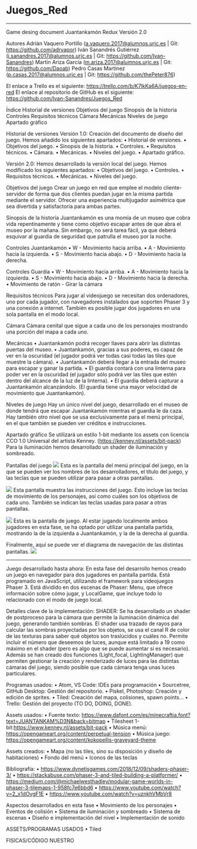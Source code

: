 ﻿# Juegos_Red

------------------------------------------------------------------------------------------------------------------

Game desing document
Juantankamón Redux
Versión 2.0

Autores
Adrián Vaquero Portillo   (a.vaquero.2017@alumnos.urjc.es   | Git: https://github.com/adrvapor)
Iván Sanandrés Gutiérrez  (i.sanandres.2017@alumnos.urjc.es | Git: https://github.com/Ivan-Sanandres)
Martín Ariza García       (m.ariza.2017@alumnos.urjc.es     | Git: https://github.com/Daoab)
Pedro Casas Martínez      (p.casas.2017@alumnos.urjc.es     | Git: https://github.com/thePeter876)

El enlace a Trello es el siguiente: https://trello.com/b/K7lkKa6A/juegos-en-red
El enlace al repositorio de GitHub es el siguiente: https://github.com/Ivan-Sanandres/Juegos_Red

Índice 
Historial de versiones
Objetivos del juego
Sinopsis de la historia
Controles
Requisitos técnicos
Cámara
Mecánicas
Niveles de juego
Apartado gráfico
 

Historial de versiones
Versión 1.0: Creación del documento de diseño del juego. Hemos añadido los siguientes apartados:
•	Historial de versiones.
•	Objetivos del juego.
•	Sinopsis de la historia.
•	Controles.
•	Requisitos técnicos.
•	Cámara.
•	Mecánicas.
•	Niveles del juego.
•	Apartado gráfico.

Versión 2.0: Hemos desarrollado la versión local del juego. Hemos modificado los siguientes apartados:
•	Objetivos del juego.
•	Controles.
•	Requisitos técnicos.
•	Mecánicas.
•	Niveles del juego.

Objetivos del juego
Crear un juego en red que emplee el modelo cliente-servidor de forma que dos clientes puedan jugar en la misma partida mediante el servidor.
Ofrecer una experiencia multijugador asimétrica que sea divertida y satisfactoria para ambas partes.

Sinopsis de la historia
Juantankamón es una momia de un museo que cobra vida repentinamente y tiene como objetivo escapar antes de que abra el museo por la mañana.
Sin embargo, no será tarea fácil, ya que deberá esquivar al guardia de seguridad que patrulla el museo por la noche.

Controles Juantankamón
•	W - Movimiento hacia arriba.
•	A - Movimiento hacia la izquierda.
•	S - Movimiento hacia abajo.
•	D - Movimiento hacia la derecha.

Controles Guardia
•	W - Movimiento hacia arriba.
•	A - Movimiento hacia la izquierda.
•	S - Movimiento hacia abajo.
•	D - Movimiento hacia la derecha.
•	Movimiento de ratón - Girar la cámara

Requisitos técnicos
Para jugar al videojuego se necesitan dos ordenadores, uno por cada jugador, con navegadores instalados que soporten Phaser 3 y una conexión a internet. También es posible jugar dos jugadores en una sola pantalla en el modo local.

Cámara
Cámara cenital que sigue a cada uno de los personajes mostrando una porción del mapa a cada uno.

Mecánicas
•	Juantankamón podrá recoger llaves para abrir las distintas puertas del museo.
•	Juantankamón, gracias a sus poderes, es capaz de ver en la oscuridad (el jugador podrá ver todas casi todas las tiles que muestre la cámara).
•	Juantankamón deberá llegar a la entrada del museo para escapar y ganar la partida.
•	El guardia contará con una linterna para poder ver en la oscuridad (el jugador sólo podrá ver las tiles que estén dentro del alcance de la luz de la linterna).
•	El guardia deberá capturar a Juantankamón alcanzándolo. (El guardia tiene una mayor velocidad de movimiento que Juantankamón).

Niveles de juego
Hay un único nivel del juego, desarrollado en el museo de donde tendrá que escapar Juantankamón mientras el guardia le da caza. Hay también otro nivel que se usa exclusivamente para el menú principal, en el que también se pueden ver créditos e instrucciones.

Apartado gráfico
Se utilizará un estilo 1-bit mediante los assets con licencia CCO 1.0 Universal del artista Kenney. (https://kenney.nl/assets/bit-pack)
Para la iluminación hemos desarrollado un shader de iluminación y sombreado.

Pantallas del juego
![](Imágenes/captura.png)
Esta es la pantalla del menú principal del juego, en la que se pueden ver los nombres de los desarrolladores, el título del juego, y las teclas que se pueden utilizar para pasar a otras pantallas.

![](Imágenes/captura2.png)
Esta pantalla muestra las instrucciones del juego. Esto incluye las teclas de movimiento de los personajes, así como cuáles son los objetivos de cada uno. También se indican las teclas usadas para pasar a otras pantallas.

![](Imágenes/captura3.png)
Esta es la pantalla de juego. Al estar jugando localmente ambos jugadores en esta fase, se ha optado por utilizar una pantalla partida, mostrando la de la izquierda a Juantankamón, y la de la derecha al guardia.

Finalmente, aquí se puede ver el diagrama de navegación de las distintas pantallas.
![](Imágenes/diagrama.png)

------------------------------------------------------------------------------------------------------------------

Juego desarrollado hasta ahora:
En esta fase del desarrollo hemos creado un juego en navegador para dos jugadores en pantalla partida. Está programado en JavaScript, utilizando el framework para videojuegos Phaser 3. Está dividido en dos escenas de Phaser: Menu, que ofrece información sobre cómo jugar, y LocalGame, que incluye todo lo relacionado con el modo de juego local.

Detalles clave de la implementación:
SHADER:
Se ha desarrollado un shader de postproceso para la cámara que permite la iluminación dinámica del juego, generando también sombras.
El shader usa trazado de rayos para calcular las sombras proyectadas por los objetos, se usa el canal R de color de las texturas para saber qué objetos son traslúcidos y cuáles no.
Permite incluir el número que deseemos de luces, aunque está limitado a 19 como máximo en el shader (pero es algo que se puede aumentar si es necesario).
Además se han creado dos funciones (Light_focal, LightingManager) que permiten gestionar la creación y renderizado de luces para las distintas cámaras del juego, siendo posible que cada cámara tenga unas luces particulares.

Programas usados:
• Atom, VS Code: IDEs para programación
• Sourcetree, GitHub Desktop: Gestión del repositorio.
• Piskel, Photoshop: Creación y edición de sprites.
• Tiled: Creación del mapa, colisiones, spawn points...
• Trello: Gestión del proyecto (TO DO, DOING, DONE).

Assets usados:
• Fuente texto: https://www.dafont.com/es/minecraftia.font?text=JUANTANKAM%D3N&back=bitmap
• Tilesheet 1-bit:https://www.kenney.nl/assets/bit-pack
• Música menú: https://opengameart.org/content/perpetual-tension
• Música juego: https://opengameart.org/content/kokopellis-graveyard-theme

Assets creados:
• Mapa (no las tiles, sino su disposición y diseño de habitaciones)
• Fondo del menú
• Iconos de las teclas

Bibliografía:
• https://www.dynetisgames.com/2018/12/09/shaders-phaser-3/
• https://stackabuse.com/phaser-3-and-tiled-building-a-platformer/
• https://medium.com/@michaelwesthadley/modular-game-worlds-in-phaser-3-tilemaps-1-958fc7e6bbd6
• https://www.youtube.com/watch?v=2_x1dOvgF1E
• https://www.youtube.com/watch?v=uznkhVMbVr8

Aspectos desarrollados en esta fase
• Movimiento de los personajes
• Eventos de colisión
• Sistema de iluminación y sombreado
• Sistema de escenas
• Diseño e implementación del nivel
• Implementación de sonido

ASSETS/PROGRAMAS USADOS
• Tiled

FISICAS/CÓDIGO NUESTRO

